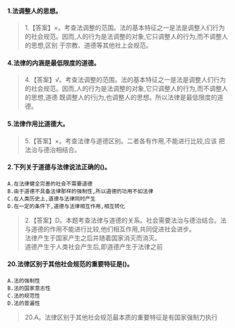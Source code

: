 #### 1.法调整人的思想。
>   1.【答案】×。考查法调整的范围。法的基本特征之一是法是调整人们行为
    的社会规范。因而,人的行为是法调整的对象,它只调整人的行为,而不调整人的思想,区别
    于宗教、道德等其他社上会规范。  

#### 4.法律的内涵是最低限度的道德。
>   4.【答案】√。考查法调整的范围。法的基本特征之一是法是调整人们行为
    的社会规范。因而,人的行为是法调整的对象,它只调整人的行为,而不调整人的思想,道德
    既调整人的行j为,也调整人的思想。所以法律是最低限度的道德。    

#### 5.法律作用比道德大。
>   5.【答案】×。考查法律与道德区别。二者各有作用,不能进行比较,应该
    把法治与德治相结合。    

#### 2.下列关于道德与法律说法正确的()。
    A.在法律健全完善的社会不需要道德
    B.由于道德不具备法律那样的强制性,所以道德的功用不如法律
    C.在人类历史上,道德与法律同时产生
    D.在一定的条件下,道德与法律相互作用,相互转化
>   2.【答案】D。本题考查法律与道德的关系。社会需要法治与德治结合。法
    与道德的作用不能进行比较,他们相互作用,共同促进社会进步。       
    法律产生于国家产生之后并随着国家消灭而消灭。       
    道德产生于人类社会产生后,即道德产生于法律之前      

#### 20.法律区别于其他社会规范的重要特征是()。
    A.法的强制性
    B.法的国家意志性
    C.法的规范性
    D.法的普遍性
>   20.A。法律区别于其他社会规范最本质的重要特征是有国家强制力执行















    

    